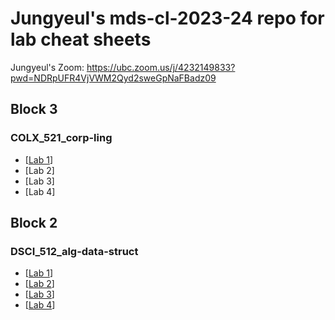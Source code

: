 # Jungyeul's mds-cl-2023-24 repo for lab cheat sheets

Jungyeul's Zoom: https://ubc.zoom.us/j/4232149833?pwd=NDRpUFR4VjVWM2Qyd2sweGpNaFBadz09

## Block 3
### COLX_521_corp-ling
* [[Lab 1](./block3/corp-ling_lab1.ipynb)]
* [Lab 2]
* [Lab 3]
* [Lab 4]



## Block 2
### DSCI_512_alg-data-struct 
* [[Lab 1](./block2/dsci512_lab1.ipynb)]
* [[Lab 2](./block2/dsci512_lab2.ipynb)]
* [[Lab 3](./block2/dsci512_lab3.ipynb)]
* [[Lab 4](./block2/dsci512_lab4.ipynb)]

